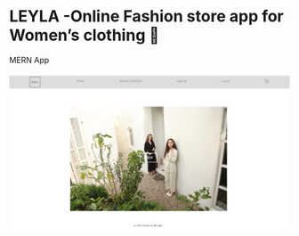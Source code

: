 # LEYLA -Online Fashion store app for Women’s clothing 👗
MERN App  

![homePage](frontend/public/images/homePage.jpg)
